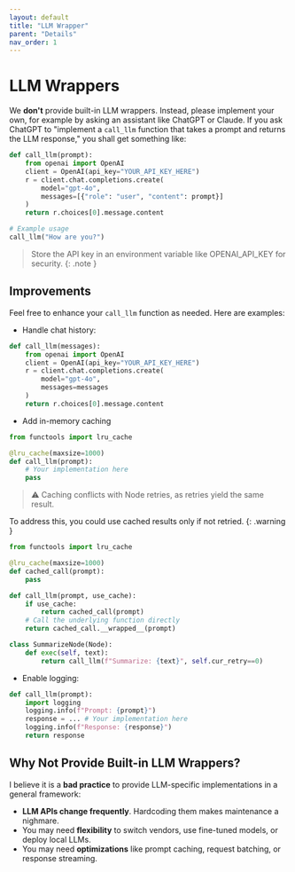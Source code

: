 ```yaml
---
layout: default
title: "LLM Wrapper"
parent: "Details"
nav_order: 1
---
```


# LLM Wrappers  

We **don't** provide built-in LLM wrappers. Instead, please implement your own, for example by asking an assistant like ChatGPT or Claude. If you ask ChatGPT to "implement a `call_llm` function that takes a prompt and returns the LLM response," you shall get something like:

```python
def call_llm(prompt):
    from openai import OpenAI
    client = OpenAI(api_key="YOUR_API_KEY_HERE")
    r = client.chat.completions.create(
        model="gpt-4o",
        messages=[{"role": "user", "content": prompt}]
    )
    return r.choices[0].message.content

# Example usage
call_llm("How are you?")
```

> Store the API key in an environment variable like OPENAI_API_KEY for security.
{: .note }

## Improvements
Feel free to enhance your `call_llm` function as needed. Here are examples:

- Handle chat history:

```python
def call_llm(messages):
    from openai import OpenAI
    client = OpenAI(api_key="YOUR_API_KEY_HERE")
    r = client.chat.completions.create(
        model="gpt-4o",
        messages=messages
    )
    return r.choices[0].message.content
```

- Add in-memory caching 

```python
from functools import lru_cache

@lru_cache(maxsize=1000)
def call_llm(prompt):
    # Your implementation here
    pass
```

> ⚠️ Caching conflicts with Node retries, as retries yield the same result.

To address this, you could use cached results only if not retried.
{: .warning }


```python
from functools import lru_cache

@lru_cache(maxsize=1000)
def cached_call(prompt):
    pass

def call_llm(prompt, use_cache):
    if use_cache:
        return cached_call(prompt)
    # Call the underlying function directly
    return cached_call.__wrapped__(prompt)

class SummarizeNode(Node):
    def exec(self, text):
        return call_llm(f"Summarize: {text}", self.cur_retry==0)
```


- Enable logging:

```python
def call_llm(prompt):
    import logging
    logging.info(f"Prompt: {prompt}")
    response = ... # Your implementation here
    logging.info(f"Response: {response}")
    return response
```

## Why Not Provide Built-in LLM Wrappers?
I believe it is a **bad practice** to provide LLM-specific implementations in a general framework:
- **LLM APIs change frequently**. Hardcoding them makes maintenance a nighmare.
- You may need **flexibility** to switch vendors, use fine-tuned models, or deploy local LLMs.
- You may need **optimizations** like prompt caching, request batching, or response streaming.
